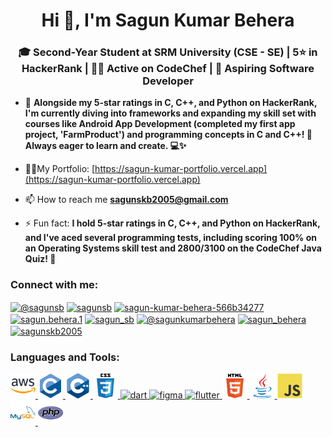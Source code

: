 <h1 align="center">Hi 👋, I'm Sagun Kumar Behera</h1>
<h3 align="center">🎓 Second-Year Student at SRM University (CSE - SE) | 5⭐ in HackerRank | 👨‍💻 Active on CodeChef | 🚀 Aspiring Software Developer</h3>

- 🌱 **Alongside my 5-star ratings in C, C++, and Python on HackerRank, I'm currently diving into frameworks and expanding my skill set with courses like Android App Development (completed my first app project, 'FarmProduct') and programming concepts in C and C++! 🚀 Always eager to learn and create. 💻✨**

- 👨‍💻My Portfolio: [https://sagun-kumar-portfolio.vercel.app](https://sagun-kumar-portfolio.vercel.app)

- 📫 How to reach me **sagunskb2005@gmail.com**

- ⚡ Fun fact: **I hold 5-star ratings in C, C++, and Python on HackerRank, and I've aced several programming tests, including scoring 100% on an Operating Systems skill test and 2800/3100 on the CodeChef Java Quiz! 🚀**

<h3 align="left">Connect with me:</h3>
<p align="left">
<a href="https://dev.to/@sagunsb" target="blank"><img align="center" src="https://raw.githubusercontent.com/rahuldkjain/github-profile-readme-generator/master/src/images/icons/Social/devto.svg" alt="@sagunsb" height="30" width="40" /></a>
<a href="https://twitter.com/sagunsb" target="blank"><img align="center" src="https://raw.githubusercontent.com/rahuldkjain/github-profile-readme-generator/master/src/images/icons/Social/twitter.svg" alt="sagunsb" height="30" width="40" /></a>
<a href="https://linkedin.com/in/sagun-kumar-behera-566b34277" target="blank"><img align="center" src="https://raw.githubusercontent.com/rahuldkjain/github-profile-readme-generator/master/src/images/icons/Social/linked-in-alt.svg" alt="sagun-kumar-behera-566b34277" height="30" width="40" /></a>
<a href="https://fb.com/sagun.behera.1" target="blank"><img align="center" src="https://raw.githubusercontent.com/rahuldkjain/github-profile-readme-generator/master/src/images/icons/Social/facebook.svg" alt="sagun.behera.1" height="30" width="40" /></a>
<a href="https://instagram.com/sagun_sb" target="blank"><img align="center" src="https://raw.githubusercontent.com/rahuldkjain/github-profile-readme-generator/master/src/images/icons/Social/instagram.svg" alt="sagun_sb" height="30" width="40" /></a>
<a href="https://www.youtube.com/c/@sagunkumarbehera" target="blank"><img align="center" src="https://raw.githubusercontent.com/rahuldkjain/github-profile-readme-generator/master/src/images/icons/Social/youtube.svg" alt="@sagunkumarbehera" height="30" width="40" /></a>
<a href="https://www.codechef.com/users/sagun_behera" target="blank"><img align="center" src="https://cdn.jsdelivr.net/npm/simple-icons@3.1.0/icons/codechef.svg" alt="sagun_behera" height="30" width="40" /></a>
<a href="https://www.hackerrank.com/sagunskb2005" target="blank"><img align="center" src="https://raw.githubusercontent.com/rahuldkjain/github-profile-readme-generator/master/src/images/icons/Social/hackerrank.svg" alt="sagunskb2005" height="30" width="40" /></a>
</p>

<h3 align="left">Languages and Tools:</h3>
<p align="left"> <a href="https://aws.amazon.com" target="_blank" rel="noreferrer"> <img src="https://raw.githubusercontent.com/devicons/devicon/master/icons/amazonwebservices/amazonwebservices-original-wordmark.svg" alt="aws" width="40" height="40"/> </a> <a href="https://www.cprogramming.com/" target="_blank" rel="noreferrer"> <img src="https://raw.githubusercontent.com/devicons/devicon/master/icons/c/c-original.svg" alt="c" width="40" height="40"/> </a> <a href="https://www.w3schools.com/cpp/" target="_blank" rel="noreferrer"> <img src="https://raw.githubusercontent.com/devicons/devicon/master/icons/cplusplus/cplusplus-original.svg" alt="cplusplus" width="40" height="40"/> </a> <a href="https://www.w3schools.com/css/" target="_blank" rel="noreferrer"> <img src="https://raw.githubusercontent.com/devicons/devicon/master/icons/css3/css3-original-wordmark.svg" alt="css3" width="40" height="40"/> </a> <a href="https://dart.dev" target="_blank" rel="noreferrer"> <img src="https://www.vectorlogo.zone/logos/dartlang/dartlang-icon.svg" alt="dart" width="40" height="40"/> </a> <a href="https://www.figma.com/" target="_blank" rel="noreferrer"> <img src="https://www.vectorlogo.zone/logos/figma/figma-icon.svg" alt="figma" width="40" height="40"/> </a> <a href="https://flutter.dev" target="_blank" rel="noreferrer"> <img src="https://www.vectorlogo.zone/logos/flutterio/flutterio-icon.svg" alt="flutter" width="40" height="40"/> </a> <a href="https://www.w3.org/html/" target="_blank" rel="noreferrer"> <img src="https://raw.githubusercontent.com/devicons/devicon/master/icons/html5/html5-original-wordmark.svg" alt="html5" width="40" height="40"/> </a> <a href="https://www.java.com" target="_blank" rel="noreferrer"> <img src="https://raw.githubusercontent.com/devicons/devicon/master/icons/java/java-original.svg" alt="java" width="40" height="40"/> </a> <a href="https://developer.mozilla.org/en-US/docs/Web/JavaScript" target="_blank" rel="noreferrer"> <img src="https://raw.githubusercontent.com/devicons/devicon/master/icons/javascript/javascript-original.svg" alt="javascript" width="40" height="40"/> </a> <a href="https://www.mysql.com/" target="_blank" rel="noreferrer"> <img src="https://raw.githubusercontent.com/devicons/devicon/master/icons/mysql/mysql-original-wordmark.svg" alt="mysql" width="40" height="40"/> </a> <a href="https://www.php.net" target="_blank" rel="noreferrer"> <img src="https://raw.githubusercontent.com/devicons/devicon/master/icons/php/php-original.svg" alt="php" width="40" height="40"/> </a> </p>
